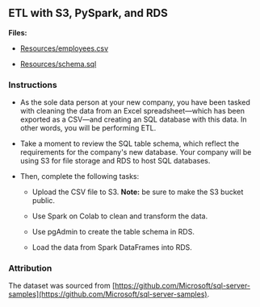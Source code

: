 ## ETL with S3, PySpark, and RDS

**Files:**

* [Resources/employees.csv](Resources/employees.csv)

* [Resources/schema.sql](Resources/schema.sql)

### Instructions

* As the sole data person at your new company, you have been tasked with cleaning the data from an Excel spreadsheet—which has been exported as a CSV—and creating an SQL database with this data. In other words, you will be performing ETL.

* Take a moment to review the SQL table schema, which reflect the requirements for the company's new database. Your company will be using S3 for file storage and RDS to host SQL databases.

* Then, complete the following tasks:

  * Upload the CSV file to S3. **Note:** be sure to make the S3 bucket public.

  * Use Spark on Colab to clean and transform the data.

  * Use pgAdmin to create the table schema in RDS.

  * Load the data from Spark DataFrames into RDS.

### Attribution

The dataset was sourced from [https://github.com/Microsoft/sql-server-samples](https://github.com/Microsoft/sql-server-samples).
